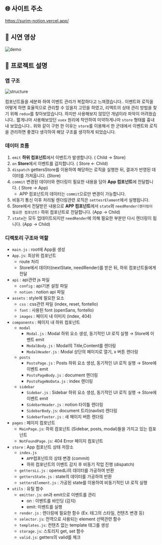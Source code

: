 ## 🌐 사이트 주소
https://surim-notion.vercel.app/

## 🎥 시연 영상

![demo](https://user-images.githubusercontent.com/47546413/132133257-d0abc8cb-35d0-4de8-925a-5059ae586953.gif)

<!--
  템플릿은 아직 PR 작성이 익숙하지 않으신 분들을 위해서 제공하는 가이드입니다!
  리뷰어 또는 이 PR을 보게 될 다른 사람들이 이 PR을 보는데 참고할 수 있는 내용이 있다면 포함해서 작성해주시면 됩니다.
-->

## 📌 프로젝트 설명 <!-- 어떤 걸 만들었는지 대략적으로 설명해주세요 -->

### 앱 구조

![structure](https://user-images.githubusercontent.com/47546413/132133273-5a44bbb5-d835-4f9b-baa9-288e8a7bce57.jpeg)

컴포넌트들을 세분화 하여 이벤트 관리가 복잡하다고 느껴졌습니다..
이벤트와 로직을 어떻게 하면 효율적으로 관리할 수 있을지 고민을 하였고,
리액트의 상태 관리 방법을 찾기 위해 `redux`를 찾아보았습니다. 하지만 사용해보지 않았던 개념이라 파악이 어려웠습니다..
짧게나마 사용해보았던 `vuex` 원리에 착안하여 미약하게나마 `store` 형태를 흉내 내 보았습니다..
위와 같이 구현 한 이유는 `store`를 이용해서 한 군데에서 이벤트와 로직을 관리하면 좋겠다 생각하여 해당 구조를 생각하게 되었습니다.

### 데이터 흐름

1. `emit` **하위 컴포넌트**에서 이벤트가 발생합니다. ( Child → Store)
2. `on` **Store**에서 이벤트를 감지합니다. ( Store ← Child)
3. `dispatch` gettersStore를 이용하여 해당하는 로직을 실행한 뒤, 결과가 반영된 데이터를 가져옵니다. (Store)
4. `commit`  변경된 데이터와 렌더링이 필요한 내용을 담아 **App 컴포넌트**에 전달합니다. ( Store → App)
   - APP 컴포넌트의 데이터는 `commit`으로만 변경이 가능합니다.
5. 비동기 통신 이후 처리될 렌더링관련 로직은 `settesrElement`에서 실행됩니다.
6. Store에서 전달받은 내용으로 **APP 컴포넌트**에서 `state`와 `needRender(렌더링이 필요한 컴포넌트)` 하위 컴포넌트로 전달합니다. (App → Child)
7. `state`는 모두 업데이트되지만 `needRender`에 의해 필요한 부분만 다시 렌더링이 됩니다. (App → Child)

### 디렉토리 구조와 역할

- `main.js` : root에 App을 생성
- `App.js`: 최상위 컴포넌트
  - route 처리
  - Store에서 데이터(nextState, needRender)를 받은 뒤, 하위 컴포넌트들에게 전달
- `api` : api관련 js 파일
  - `config` : api기본 설정 파일
  - `notion` : notion api 파일
- `assets` : style에 필요한 요소
  - `css` : css관련 파일 (index, reset, fontello)
  - `font` : 사용된 font (openSans, fontello)
  - `images` : 페이지 내 이미지 (index, 404)
- `components` : 페이지 내 하위 컴포넌트
  - `modal`
    - `Modal.js` : Modal 하위 요소 생성, 동기적인 UI 로직 실행 → Store에 이벤트 emit
    - `ModalBody.js` : Modal의 Title,Content를 렌더링
    - `ModalHeader.js` : Modal 상단의 페이지로 열기, x 버튼 렌더링
  - `posts`
    - `PostsPage.js` : Posts 하위 요소 생성, 동기적인 UI 로직 실행 → Store에 이벤트 emit
    - `PostsPageBody.js` : document 렌더링
    - `PostsPageNoData.js` : index 렌더링
  - `sidebar`
    - `Sidebar.js` : Sidebar 하위 요소 생성, 동기적인 UI 로직 실행 → Store에 이벤트 emit
    - `SidebarHeader.js` : notion 타이틀 렌더링
    - `SidebarBody.js`: document 트리(navlist) 렌더링
    - `SidebarFooter.js` : 새 페이지 버튼 렌더링
- `pages` : 페이지 컴포넌트
  - `MainPage.js`: 하위 컴포넌트 (Sidebar, posts, modal)들을 가지고 있는 컴포넌트
  - `NotFoundPage.js`: 404 Error 페이지 컴포넌트
- `store` : App 컴포넌트 상태 저장소
  - `index.js`
    - `APP`컴포넌트의 상태 변경 (commit)
    - 하위 컴포넌트의 이벤트 감지 후 비동기 작업 진행 (dispatch)
  - `gettersLi.js` : openedLi의 데이터를 가공하여 반환
  - `gettersState.js` : state의 데이터를 가공하여 반환
  - `settersElement.js` : 가공된 state를 이용하여 비동기적인 UI 로직 실행
- `utils` : 유틸 함수
  - `emitter.js`: on과 emit으로 이벤트를 관리
    - on : 이벤트를 바인딩 (감지)
    - emit: 이벤트를 실행
  - `render.js` : 렌더링에 필요한 함수 (Ex. 태그의 스타일, 컨텐츠 변경 등)
  - `selector.js`: 전역으로 사용되는 element 선택관련 함수
  - `templates.js`: 컨텐츠 없는 template 태그를 생성
  - `storage.js`: 스토리지 get, set 함수
  - `valid.js`: getters의 valid를 체크
